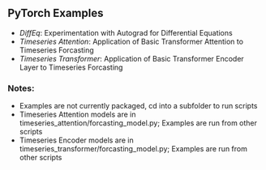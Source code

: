 ## PyTorch Examples  
 - *DiffEq*: Experimentation with Autograd for Differential Equations  
 - *Timeseries Attention*: Application of Basic Transformer Attention to Timeseries Forcasting  
 - *Timeseries Transformer*: Application of Basic Transformer Encoder Layer to Timeseries Forcasting  

### Notes:
 - Examples are not currently packaged, cd into a subfolder to run scripts
 - Timeseries Attention models are in timeseries_attention/forcasting_model.py; Examples are run from other scripts
 - Timeseries Encoder models are in timeseries_transformer/forcasting_model.py; Examples are run from other scripts
